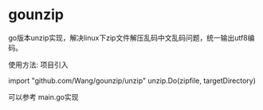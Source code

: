 # gounzip
go版本unzip实现，解决linux下zip文件解压乱码中文乱码问题，统一输出utf8编码。

使用方法:
项目引入

import	"github.com/Wang/gounzip/unzip"
unzip.Do(zipfile, targetDirectory)

可以参考 main.go实现
